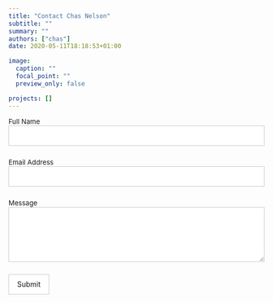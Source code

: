 ```yaml
---
title: "Contact Chas Nelson"
subtitle: ""
summary: ""
authors: ["chas"]
date: 2020-05-11T18:18:53+01:00

image:
  caption: ""
  focal_point: ""
  preview_only: false

projects: []
---
```


<form id="fs-frm" name="simple-contact-form" accept-charset="utf-8" action="https://formspree.io/f/xqknznvg" method="post" style="">
  <fieldset id="fs-frm-inputs" style="font-family: inherit; font-size: 100%; color: inherit; border: none; border-radius: 0; display: block; width: 100%; padding: 0; margin: 0; -webkit-appearance: none; -moz-appearance: none;">
    <label for="full-name" style="font-size: 0.825rem; margin-bottom: 0.5rem;">Full Name</label>
    <input type="text" name="name" id="full-name" placeholder="" required="" style="font-family: inherit; font-size: 100%; color: inherit; border-radius: 0; display: block; width: 100%; margin: 0; -webkit-appearance: none; -moz-appearance: none;  box-sizing: border-box; border: 1px solid rgba(0, 0, 0, 0.2); background-color: rgba(255, 255, 255, 0.9); padding: 0.75em 1rem; margin-bottom: 1.5rem;">
    <label for="email-address" style="font-size: 0.825rem; margin-bottom: 0.5rem;">Email Address</label>
    <input type="email" name="_replyto" id="email-address" placeholder="" required=" " style="font-family: inherit; font-size: 100%; color: inherit; border-radius: 0; display: block; width: 100%; margin: 0; -webkit-appearance: none; -moz-appearance: none;  box-sizing: border-box; border: 1px solid rgba(0, 0, 0, 0.2); background-color: rgba(255, 255, 255, 0.9); padding: 0.75em 1rem; margin-bottom: 1.5rem;">
    <label for="message" style="font-size: 0.825rem; margin-bottom: 0.5rem;">Message</label>
    <textarea rows="5" name="message" id="message" placeholder="" required="" style="font-family: inherit; font-size: 100%; color: inherit; border-radius: 0; display: block; width: 100%; margin: 0; -webkit-appearance: none; -moz-appearance: none;  box-sizing: border-box; border: 1px solid rgba(0, 0, 0, 0.2); background-color: rgba(255, 255, 255, 0.9); padding: 0.75em 1rem; margin-bottom: 1.5rem;"></textarea>
    <input type="hidden" name="_subject" id="email-subject" value="Contact Form Submission">
  </fieldset>
  <input type="submit" value="Submit" style="font-family: inherit; font-size: 100%; color: inherit; border-radius: 0; display: block; margin: 0; -webkit-appearance: none; -moz-appearance: none;  box-sizing: border-box; border: 1px solid rgba(0, 0, 0, 0.2); background-color: rgba(255, 255, 255, 0.9); padding: 0.75em 1rem; margin-bottom: 1.5rem; width: auto; cursor: pointer; -webkit-appearance: button; -moz-appearance: button; appearance: button;">
</form>
